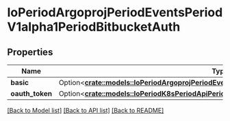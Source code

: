# IoPeriodArgoprojPeriodEventsPeriodV1alpha1PeriodBitbucketAuth

## Properties

Name | Type | Description | Notes
------------ | ------------- | ------------- | -------------
**basic** | Option<[**crate::models::IoPeriodArgoprojPeriodEventsPeriodV1alpha1PeriodBitbucketBasicAuth**](io.argoproj.events.v1alpha1.BitbucketBasicAuth.md)> |  | [optional]
**oauth_token** | Option<[**crate::models::IoPeriodK8sPeriodApiPeriodCorePeriodV1PeriodSecretKeySelector**](io.k8s.api.core.v1.SecretKeySelector.md)> |  | [optional]

[[Back to Model list]](../README.md#documentation-for-models) [[Back to API list]](../README.md#documentation-for-api-endpoints) [[Back to README]](../README.md)


